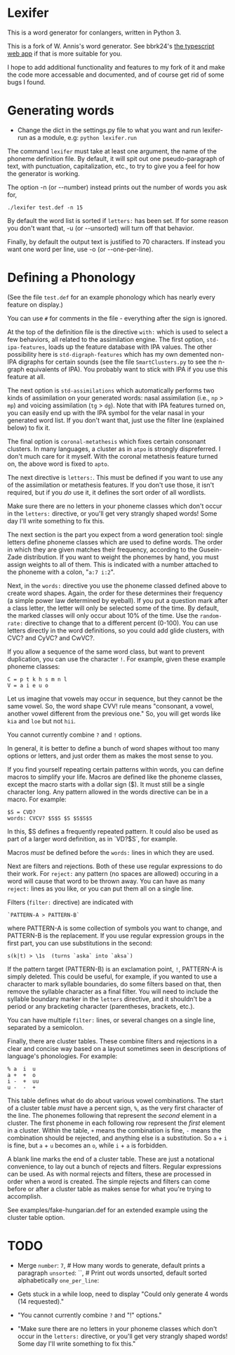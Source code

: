 # Lexifer

This is a word generator for conlangers, written in Python 3.

This is a fork of W. Annis's word generator. See bbrk24's [the typescript web app](https://lingweenie.org/conlang/lexifer-app.html) if that is more suitable for you.

I hope to add additional functionality and features to my fork of it and make the code more accessable and documented, and of course get rid of some bugs I found.

# Generating words

- Change the dict in the settings.py file to what you want and run lexifer-run as a module, e.g: `python lexifer.run`

The command `lexifer` must take at least one argument, the name of the
phoneme definition file. By default, it will spit out one
pseudo-paragraph of text, with punctuation, capitalization, etc., to
try to give you a feel for how the generator is working.

The option -n (or --number) instead prints out the number of words you
ask for,

    ./lexifer test.def -n 15

By default the word list is sorted if `letters:` has been set. If for
some reason you don't want that, -u (or --unsorted) will turn off that
behavior.

Finally, by default the output text is justified to 70 characters. If
instead you want one word per line, use -o (or --one-per-line).

# Defining a Phonology

(See the file `test.def` for an example phonology which has nearly
every feature on display.)

You can use `#` for comments in the file - everything after the sign
is ignored.

At the top of the definition file is the directive `with:` which is
used to select a few behaviors, all related to the assimilation
engine. The first option, `std-ipa-features`, loads up the feature
database with IPA values. The other possibility here is
`std-digraph-features` which has my own demented non-IPA digraphs for
certain sounds (see the file `SmartClusters.py` to see the n-graph
equivalents of IPA). You probably want to stick with IPA if you use
this feature at all.

The next option is `std-assimilations` which automatically performs
two kinds of assimilation on your generated words: nasal assimilation
(i.e., `np` > `mp`) and voicing assimilation (`tg` > `dg`). Note that
with IPA features turned on, you can easily end up with the IPA symbol
for the velar nasal in your generated word list. If you don't want
that, just use the filter line (explained below) to fix it.

The final option is `coronal-metathesis` which fixes certain consonant
clusters. In many languages, a cluster as in `atpo` is strongly
dispreferred. I don't much care for it myself. With the coronal
metathesis feature turned on, the above word is fixed to `apto`.

The next directive is `letters:`. This must be defined if you want to
use any of the assimilation or metathesis features. If you don't use
those, it isn't required, but if you _do_ use it, it defines the sort
order of all wordlists.

Make sure there are no letters in your phoneme classes which don't
occur in the `letters:` directive, or you'll get very strangly shaped
words! Some day I'll write something to fix this.

The next section is the part you expect from a word generation tool:
single letters define phoneme classes which are used to define words.
The order in which they are given matches their frequency, according
to the Gusein-Zade distribution. If you want to weight the phonemes
by hand, you must assign weights to all of them. This is indicated
with a number attached to the phoneme with a colon, "`a:7 i:2`".

Next, in the `words:` directive you use the phoneme classed defined
above to create word shapes. Again, the order for these determines
their frequency (a simple power law determined by eyeball). If you
put a question mark after a class letter, the letter will only be
selected some of the time. By default, the marked classes will only
occur about 10% of the time. Use the `random-rate:` directive to
change that to a different percent (0-100). You can use letters
directly in the word definitions, so you could add glide clusters,
with CVC? and CyVC? and CwVC?.

If you allow a sequence of the same word class, but want to prevent
duplication, you can use the character `!`. For example, given these
example phoneme classes:

    C = p t k h s m n l
    V = a i e u o

Let us imagine that vowels may occur in sequence, but they cannot be
the same vowel. So, the word shape CVV! rule means "consonant, a
vowel, another vowel different from the previous one." So, you will
get words like `kia` and `loe` but not `hii`.

You cannot currently combine `?` and `!` options.

In general, it is better to define a bunch of word shapes without too
many options or letters, and just order them as makes the most sense
to you.

If you find yourself repeating certain patterns within words, you can
define macros to simplify your life. Macros are defined like the
phoneme classes, except the macro starts with a dollar sign ($). It
must still be a single character long. Any pattern allowed in the
words directive can be in a macro. For example:

    $S = CVD?
    words: CVCV? $S$S $S $S$S$S

In this, $S defines a frequently repeated pattern. It could also be
used as part of a larger word definition, as in `VD?$S`, for example.

Macros _must_ be defined before the `words:` lines in which they are
used.

Next are filters and rejections. Both of these use regular
expressions to do their work. For `reject:` any pattern (no spaces
are allowed) occuring in a word will cause that word to be thrown
away. You can have as many `reject:` lines as you like, or you can
put them all on a single line.

Filters (`filter:` directive) are indicated with

    `PATTERN-A > PATTERN-B`

where PATTERN-A is some collection of symbols you want to change, and
PATTERN-B is the replacement. If you use regular expression groups in
the first part, you can use substitutions in the second:

    s(k|t) > \1s  (turns `aska` into `aksa`)

If the pattern target (PATTERN-B) is an exclamation point, `!`,
PATTERN-A is simply deleted. This could be useful, for example, if you
wanted to use a character to mark syllable boundaries, do some filters
based on that, then remove the syllable character as a final
filter. You will need to include the syllable boundary marker in the
`letters` directive, and it shouldn't be a period or any bracketing
character (parentheses, brackets, etc.).

You can have multiple `filter:` lines, or several changes on a single
line, separated by a semicolon.

Finally, there are cluster tables. These combine filters and
rejections in a clear and concise way based on a layout sometimes seen
in descriptions of language's phonologies. For example:

    % a  i  u
    a +  +  o
    i -  +  uu
    u -  -  +

This table defines what do do about various vowel combinations. The
start of a cluster table _must_ have a percent sign, `%`, as the very
first character of the line. The phonemes following that represent the
_second_ element in a cluster. The first phoneme in each following row
represent the _first_ element in a cluster. Within the table, `+`
means the combination is fine, `-` means the combination should be
rejected, and anything else is a substitution. So `a` + `i` is fine,
but `a` + `u` becomes an `o`, while `i` + `a` is forbidden.

A blank line marks the end of a cluster table. These are just a
notational convenience, to lay out a bunch of rejects and
filters. Regular expressions can be used. As with normal rejects and
filters, these are processed in order when a word is created. The
simple rejects and filters can come before or after a cluster table as
makes sense for what you're trying to accomplish.

See examples/fake-hungarian.def for an extended example using the cluster
table option.

# TODO

- Merge `number`: `7`, # How many words to generate, default prints a paragraph
  `unsorted`: ``, # Print out words unsorted, default sorted alphabetically
`one_per_line`:

- Gets stuck in a while loop, need to display "Could only generate 4 words (14 requested)."
- "You cannot currently combine `?` and "!" options."
- "Make sure there are no letters in your phoneme classes which don't
  occur in the `letters:` directive, or you'll get very strangly shaped
  words! Some day I'll write something to fix this."
